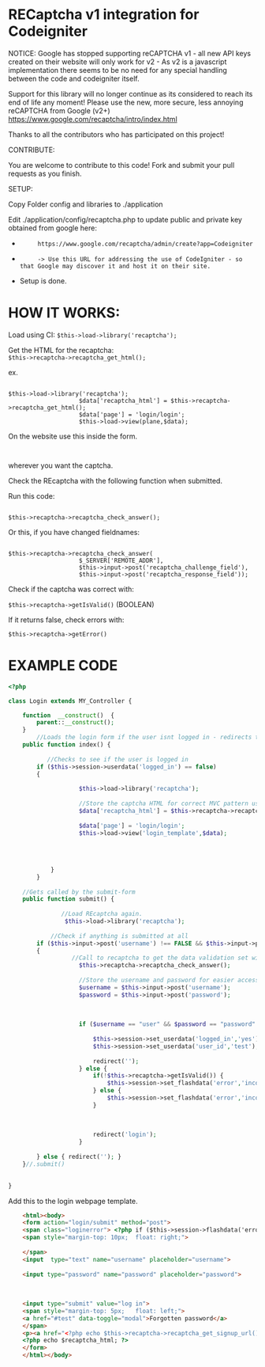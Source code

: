 RECaptcha v1 integration for Codeigniter
=========================

NOTICE: 
Google has stopped supporting reCAPTCHA v1 - all new API keys created on their website will only work for v2 - As v2 is a javascript implementation there seems to be no need for any special handling between the code and codeigniter itself. 

Support for this library will no longer continue as its considered to reach its end of life any moment! Please use the new, more secure, less annoying reCAPTCHA from Google (v2+) https://www.google.com/recaptcha/intro/index.html

Thanks to all the contributors who has participated on this project!

CONTRIBUTE:

You are welcome to contribute to this code! Fork and submit your pull requests as you finish. 

SETUP: 

Copy Folder config and libraries to ./application

Edit ./application/config/recaptcha.php to update public and private key obtained from google here: 
 *          https://www.google.com/recaptcha/admin/create?app=Codeigniter
 *          -> Use this URL for addressing the use of CodeIgniter - so that Google may discover it and host it on their site. 

- Setup is done. 

HOW IT WORKS: 
===========================


Load using CI: 
<code>$this->load->library('recaptcha');</code>

Get the HTML for the recaptcha: 
<code> $this->recaptcha->recaptcha_get_html();</code>

ex. 
<pre><code>
$this->load->library('recaptcha');
                    $data['recaptcha_html'] = $this->recaptcha->recaptcha_get_html();
                    $data['page'] = 'login/login';
                    $this->load->view(plane,$data);
</code></pre>

On the website use this inside the form. 

<code> <?php echo $recaptcha_html; ?> </code>

wherever you want the captcha.

Check the REcaptcha with the following function when submitted. 

Run this code: 
<pre><code>
$this->recaptcha->recaptcha_check_answer();
</code></pre>
Or this, if you have changed fieldnames:
<pre><code>
$this->recaptcha->recaptcha_check_answer(
                    $_SERVER['REMOTE_ADDR'],
                    $this->input->post('recaptcha_challenge_field'),
                    $this->input->post('recaptcha_response_field'));
</code></pre>

Check if the captcha was correct with: 

<code>$this->recaptcha->getIsValid()</code> (BOOLEAN)

If it returns false, check errors with: 

<code>$this->recaptcha->getError()</code>

EXAMPLE CODE
=============

```php
<?php

class Login extends MY_Controller {

	function  __construct()  {
        parent::__construct();
    }
        //Loads the login form if the user isnt logged in - redirects to root folder elseif. 
	public function index() {
	   
	       //Checks to see if the user is logged in
		if ($this->session->userdata('logged_in') == false)
		{
                    
                    $this->load->library('recaptcha');
                    
                    //Store the captcha HTML for correct MVC pattern use.
                    $data['recaptcha_html'] = $this->recaptcha->recaptcha_get_html();
                    
                    $data['page'] = 'login/login';
                    $this->load->view('login_template',$data); 
                    
                    
                    
                    
            }
        }
	
	//Gets called by the submit-form
	public function submit() {
	
	           //Load REcaptcha again.
                $this->load->library('recaptcha');
                
            //Check if anything is submitted at all
		if ($this->input->post('username') !== FALSE && $this->input->post('password') !== FALSE) 
		{
		          //Call to recaptcha to get the data validation set within the class. 
                    $this->recaptcha->recaptcha_check_answer();
                    
                    //Store the username and password for easier access
                    $username = $this->input->post('username');
                    $password = $this->input->post('password');
                    
                    
                    
                    if ($username == "user" && $password == "password" && $this->recaptcha->getIsValid()) {
                        
                        $this->session->set_userdata('logged_in','yes');
                        $this->session->set_userdata('user_id','test');
                        
                        redirect('');
                    } else {
                        if(!$this->recaptcha->getIsValid()) {
                            $this->session->set_flashdata('error','incorrect captcha');
                        } else {
                            $this->session->set_flashdata('error','incorrect credentials');
                        }
                        
                        
                        
                        redirect('login');
                    }
                    
		} else { redirect(''); }
	}//.submit()
	

}
```

Add this to the login webpage template. 

```html
    <html><body>
    <form action="login/submit" method="post">
    <span class="loginerror"> <?php if ($this->session->flashdata('error') !== FALSE) { echo $this->session->flashdata('error'); } ?></span>
    <span style="margin-top: 10px;	float: right;">
		            
    </span>
    <input  type="text" name="username" placeholder="username">
		 
    <input type="password" name="password" placeholder="password">
		 
		       
		 
    <input type="submit" value="log in">
    <span style="margin-top: 5px;	float: left;">
    <a href="#test" data-toggle="modal">Forgotten password</a>
    </span>
    <p><a href="<?php echo $this->recaptcha->recaptcha_get_signup_url(); ?>" >Get your API Code HERE</a></p>
    <?php echo $recaptcha_html; ?>
    </form>
    </html></body>
```
